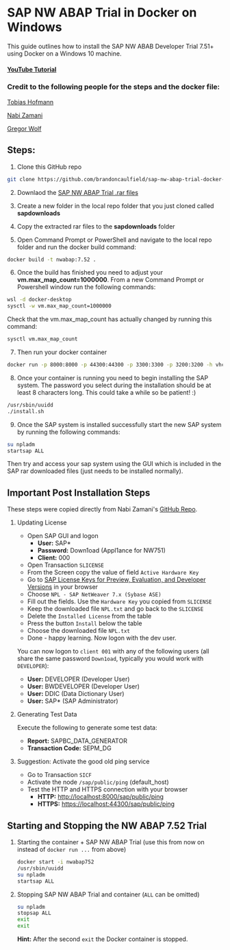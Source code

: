 # SAP NW ABAP Trial in Docker on Windows

This guide outlines how to install the SAP NW ABAB Developer Trial 7.51+ using Docker on a Windows 10 machine.

#### [YouTube Tutorial](https://youtu.be/fL4XkwB617w)


### Credit to the following people for the steps and the docker file:

[Tobias Hofmann](https://github.com/tobiashofmann/sap-nw-abap-docker)

[Nabi Zamani](https://github.com/nzamani/sap-nw-abap-trial-docker)

[Gregor Wolf](https://bitbucket.org/gregorwolf/dockernwabap750/src/25ca7d78266bef8ed41f1373801fd5e63e0b9552/Dockerfile?at=master&fileviewer=file-view-default)


## Steps:

1. Clone this GitHub repo

```sh
git clone https://github.com/brandoncaulfield/sap-nw-abap-trial-docker-windows

```

2. Downlaod the [SAP NW ABAP Trial .rar files](https://developers.sap.com/trials-downloads.html)

3. Create a new folder in the local repo folder that you just cloned called **sapdownloads**

4. Copy the extracted rar files to the **sapdownloads** folder

5. Open Command Prompt or PowerShell and navigate to the local repo folder and run the docker build command:

```sh
docker build -t nwabap:7.52 .
```

6. Once the build has finished you need to adjust your **vm.max_map_count=1000000**. From a new Command Prompt or Powershell window run the following commands:

```sh
wsl -d docker-desktop
sysctl -w vm.max_map_count=1000000
```

Check that the vm.max_map_count has actually changed by running this command:

```sh
sysctl vm.max_map_count
```

7. Then run your docker container

```sh
docker run -p 8000:8000 -p 44300:44300 -p 3300:3300 -p 3200:3200 -h vhcalnplci --name nwabap752 -it nwabap:7.52 /bin/bash
```

8. Once your container is running you need to begin installing the SAP system. The password you select during the installation should be at least 8 characters long. This could take a while so be patient! :)

```sh
/usr/sbin/uuidd
./install.sh
```

9. Once the SAP system is installed successfully start the new SAP system by running the following commands:

```sh
su npladm
startsap ALL
```

Then try and access your sap system using the GUI which is included in the SAP rar downloaded files (just needs to be installed normally).


## Important Post Installation Steps
These steps were copied directly from Nabi Zamani's [GitHub Repo](https://github.com/nzamani/sap-nw-abap-trial-docker).
1.  Updating License
    -   Open SAP GUI and logon
        -   **User:**  SAP*
        -   **Password:**  Down1oad (Appl1ance for NW751)
        -   **Client:**  000
    -   Open Transaction  `SLICENSE`
    -   From the Screen copy the value of field  `Active Hardware Key`
    -   Go to  [SAP License Keys for Preview, Evaluation, and Developer Versions](https://go.support.sap.com/minisap/#/minisap)  in your browser
    -   Choose  `NPL - SAP NetWeaver 7.x (Sybase ASE)`
    -   Fill out the fields. Use the  `Hardware Key`  you copied from  `SLICENSE`
    -   Keep the downloaded file  `NPL.txt`  and go back to the  `SLICENSE`
    -   Delete the  `Installed License`  from the table
    -   Press the button  `Install`  below the table
    -   Choose the downloaded file  `NPL.txt`
    -   Done - happy learning. Now logon with the dev user.
        
    
    You can now logon to  `client 001`  with any of the following users (all share the same password  `Down1oad`, typically you would work with  `DEVELOPER`):
    
    -   **User:**  DEVELOPER (Developer User)
    -   **User:**  BWDEVELOPER (Developer User)
    -   **User:**  DDIC (Data Dictionary User)
    -   **User:**  SAP* (SAP Administrator)
2.  Generating Test Data
    
    Execute the following to generate some test data:
    
    -   **Report:**  SAPBC_DATA_GENERATOR
    -   **Transaction Code:**  SEPM_DG
3.  Suggestion: Activate the good old ping service
    
    -   Go to Transaction  `SICF`
    -   Activate the node  `/sap/public/ping`  (default_host)
    -   Test the HTTP and HTTPS connection with your browser
        -   **HTTP:**  [http://localhost:8000/sap/public/ping](http://localhost:8000/sap/public/ping)
        -   **HTTPS:**  [https://localhost:44300/sap/public/ping](https://localhost:44300/sap/public/ping)

## Starting and Stopping the NW ABAP 7.52 Trial

1. Starting the container + SAP NW ABAP Trial (use this from now on instead of `docker run ...` from above)

    ```sh
    docker start -i nwabap752
    /usr/sbin/uuidd
    su npladm
    startsap ALL
    ```

1. Stopping SAP NW ABAP Trial and container (`ALL` can be omitted)

    ```sh
    su npladm
    stopsap ALL
    exit
    exit
    ```

    **Hint:** After the second `exit` the Docker container is stopped.
